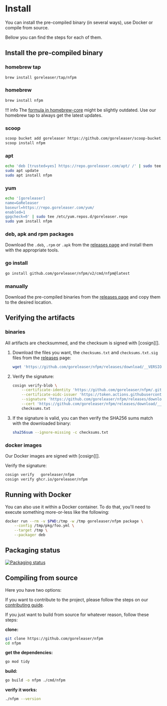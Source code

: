 # Install

You can install the pre-compiled binary (in several ways), use Docker
or compile from source.

Bellow you can find the steps for each of them.

## Install the pre-compiled binary

### homebrew tap

```bash
brew install goreleaser/tap/nfpm
```

### homebrew

```bash
brew install nfpm
```

!!! info
    The [formula in homebrew-core](https://github.com/Homebrew/homebrew-core/blob/master/Formula/nfpm.rb) might be slightly outdated.
    Use our homebrew tap to always get the latest updates.

### scoop

```bash
scoop bucket add goreleaser https://github.com/goreleaser/scoop-bucket.git
scoop install nfpm
```

### apt

```bash
echo 'deb [trusted=yes] https://repo.goreleaser.com/apt/ /' | sudo tee /etc/apt/sources.list.d/goreleaser.list
sudo apt update
sudo apt install nfpm
```

### yum

```bash
echo '[goreleaser]
name=GoReleaser
baseurl=https://repo.goreleaser.com/yum/
enabled=1
gpgcheck=0' | sudo tee /etc/yum.repos.d/goreleaser.repo
sudo yum install nfpm
```

### deb, apk and rpm packages

Download the `.deb`, `.rpm` or `.apk` from the [releases page][releases] and
install them with the appropriate tools.

### go install

```bash
go install github.com/goreleaser/nfpm/v2/cmd/nfpm@latest
```

### manually

Download the pre-compiled binaries from the [releases page][releases] and copy
them to the desired location.

## Verifying the artifacts

### binaries

All artifacts are checksummed, and the checksum is signed with [cosign][].

1. Download the files you want, the `checksums.txt` and `checksums.txt.sig`
   files from the [releases][releases] page:
	```bash
	wget 'https://github.com/goreleaser/nfpm/releases/download/__VERSION__/checksums.txt'
	```

1. Verify the signature:
	```bash
	cosign verify-blob \
		--certificate-identity 'https://github.com/goreleaser/nfpm/.github/workflows/release.yml@refs/tags/__VERSION__' \
        --certificate-oidc-issuer 'https://token.actions.githubusercontent.com' \
		--signature 'https://github.com/goreleaser/nfpm/releases/download/__VERSION__/checksums.txt' \
		--cert 'https://github.com/goreleaser/nfpm/releases/download/__VERSION__/checksums.txt.pem' \
		checksums.txt
	```
1. If the signature is valid, you can then verify the SHA256 sums match with the
   downloaded binary:
	```bash
	sha256sum --ignore-missing -c checksums.txt
	```

### docker images

Our Docker images are signed with [cosign][].

Verify the signature:

```bash
cosign verify	goreleaser/nfpm
cosign verify ghcr.io/goreleaser/nfpm
```

## Running with Docker

You can also use it within a Docker container. To do that, you'll need to
execute something more-or-less like the following:

```bash
docker run --rm -v $PWD:/tmp -w /tmp goreleaser/nfpm package \
	--config /tmp/pkg/foo.yml \
	--target /tmp \
	--packager deb
```

## Packaging status

[![Packaging status](https://repology.org/badge/vertical-allrepos/nfpm.svg)](https://repology.org/project/nfpm/versions)

## Compiling from source

Here you have two options:

If you want to contribute to the project, please follow the steps on our
[contributing guide](/contributing).

If you just want to build from source for whatever reason, follow these steps:

**clone:**

```bash
git clone https://github.com/goreleaser/nfpm
cd nfpm
```

**get the dependencies:**

```bash
go mod tidy
```

**build:**

```bash
go build -o nfpm ./cmd/nfpm
```

**verify it works:**

```bash
./nfpm --version
```

[releases]: https://github.com/goreleaser/nfpm/releases
